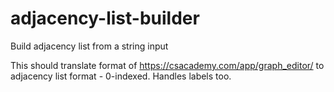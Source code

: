 # adjacency-list-builder
Build adjacency list from a string input

This should translate format of https://csacademy.com/app/graph_editor/ to adjacency list format - 0-indexed. Handles labels too.
